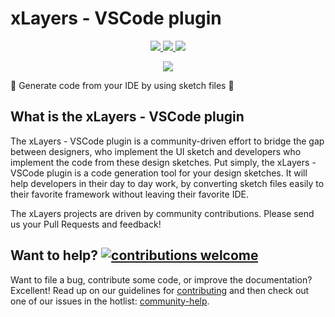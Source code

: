 # xLayers - VSCode plugin

<p align="center">
 <a href="https://xlayers.app">
    <img src="https://img.shields.io/website-up-down-ff69b4-ff69b4/http/shields.io.svg?label=xlayers.app"/>
  </a>

 <a href="https://xlayers.dev">
    <img src="https://img.shields.io/website-up-down-ff69b4-ff69b4/http/shields.io.svg?label=xlayers.dev"/>
  </a>
 
   <a href="https://xlayers.design">
    <img src="https://img.shields.io/website-up-down-ff69b4-ff69b4/http/shields.io.svg?label=xlayers.design"/>
  </a>
</p>

<p align="center">
    <a href="https://github.com/badges/shields/graphs/contributors" alt="Contributors">
        <img src="https://github.com/xlayers/xlayers-vscode-extenstion/workflows/xLayers%20CI/badge.svg" /></a>

</p>

🎁 Generate code from your IDE by using sketch files 🎁

## What is the xLayers - VSCode plugin

The xLayers - VSCode plugin is a community-driven effort to bridge the gap between designers, who implement the UI sketch and developers who implement the code from these design sketches. Put simply, the xLayers - VSCode plugin is a code generation tool for your design sketches. It will help developers in their day to day work, by converting sketch files easily to their favorite framework without leaving their favorite IDE.

The xLayers projects are driven by community contributions. Please send us your Pull Requests and feedback!


## Want to help? [![contributions welcome](https://img.shields.io/badge/contributions-welcome-brightgreen.svg?style=flat)](https://github.com/xlayers/xlayers-vscode-extenstion/issues)
Want to file a bug, contribute some code, or improve the documentation? Excellent! Read up on our guidelines for [contributing](https://github.com/xlayers/xlayers-vscode-extenstion/blob/master/CONTRIBUTING.md) and then check out one of our issues in the hotlist: [community-help](https://github.com/xlayers/xlayers-vscode-extenstion/issues).
